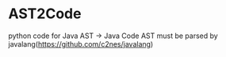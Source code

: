 # AST2Code

python code for 
Java AST -> Java Code
AST must be parsed by javalang(https://github.com/c2nes/javalang)
